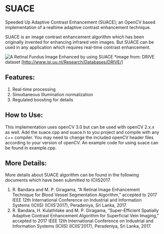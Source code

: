 # SUACE
Speeded Up Adaptive Contrast Enhancement (SUACE); an OpenCV based implementation of a realtime adaptive contrast enhancement technique. 

SUACE is an image contrast enhancement algorithm which has been originally invented for enhancing infrared vein images. But SUACE can be used in any application which requires real-time contrast enhancement.

![A Retinal Fundus Image Enhanced by using SUACE](http://gdurl.com/ZXeA "A Retinal Fundus Image Enhanced by using SUACE")
*image from: DRIVE dataset [http://www.isi.uu.nl/Research/Databases/DRIVE/]

## Features:
1. Real-time processing
2. Simultaneous Illumination normalization
3. Regulated boosting for details

## How to Use:
This implementation uses openCV 3.0 but can be used with openCV 2.x.x as well. Add the suace.cpp and suace.h to you project and compile with any c++ compiler. You may need to change the included openCV header files according to your version of openCV. 
An example code for using suace can be found in example.cpp. 

## More Details:
More details about SUACE algorithm can be found in the following documents which have been submitted to ICIIS2017. 

1.	R. Bandara and M. P. Giragama, “A Retinal Image Enhancement Technique for Blood Vessel Segmentation Algorithm,” accepted to 2017 IEEE 12th International Conference on Industrial and Information Systems (ICIIS) (ICIIS’2017), Peradeniya, Sri Lanka, 2017.
2.	R. Bandara, H. Kulathilake and M. P. Giragama, “Super-Efficient Spatially Adaptive Contrast Enhancement Algorithm for Superficial Vein Imaging,” accepted to 2017 IEEE 12th International Conference on Industrial and Information Systems (ICIIS) (ICIIS’2017), Peradeniya, Sri Lanka, 2017.

